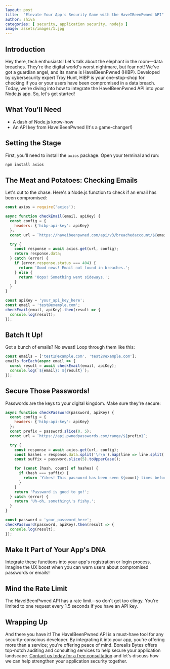 ```yaml
---
layout: post
title:  "Elevate Your App's Security Game with the HaveIBeenPwned API"
author: shiva
categories: [ security, application security, nodejs ]
image: assets/images/1.jpg
---
```


## Introduction

Hey there, tech enthusiasts! Let's talk about the elephant in the room—data breaches. They're the digital world's worst nightmare, but fear not! We've got a guardian angel, and its name is HaveIBeenPwned (HIBP). Developed by cybersecurity expert Troy Hunt, HIBP is your one-stop-shop for checking if you or your users have been compromised in a data breach. Today, we're diving into how to integrate the HaveIBeenPwned API into your Node.js app. So, let's get started!

## What You'll Need

- A dash of Node.js know-how
- An API key from HaveIBeenPwned (It's a game-changer!)

## Setting the Stage

First, you'll need to install the `axios` package. Open your terminal and run:

```bash
npm install axios
```

## The Meat and Potatoes: Checking Emails

Let's cut to the chase. Here's a Node.js function to check if an email has been compromised:

```javascript
const axios = require('axios');

async function checkEmail(email, apiKey) {
  const config = {
    headers: {'hibp-api-key': apiKey}
  };
  const url = `https://haveibeenpwned.com/api/v3/breachedaccount/${email}`;

  try {
    const response = await axios.get(url, config);
    return response.data;
  } catch (error) {
    if (error.response.status === 404) {
      return 'Good news! Email not found in breaches.';
    } else {
      return 'Oops! Something went sideways.';
    }
  }
}

const apiKey = 'your_api_key_here';
const email = 'test@example.com';
checkEmail(email, apiKey).then(result => {
  console.log(result);
});
```

## Batch It Up!

Got a bunch of emails? No sweat! Loop through them like this:

```javascript
const emails = ['test1@example.com', 'test2@example.com'];
emails.forEach(async email => {
  const result = await checkEmail(email, apiKey);
  console.log(`${email}: ${result}`);
});
```

## Secure Those Passwords!

Passwords are the keys to your digital kingdom. Make sure they're secure:

```javascript
async function checkPassword(password, apiKey) {
  const config = {
    headers: {'hibp-api-key': apiKey}
  };
  const prefix = password.slice(0, 5);
  const url = `https://api.pwnedpasswords.com/range/${prefix}`;

  try {
    const response = await axios.get(url, config);
    const hashes = response.data.split('\r\n').map(line => line.split(':'));
    const suffix = password.slice(5).toUpperCase();

    for (const [hash, count] of hashes) {
      if (hash === suffix) {
        return `Yikes! This password has been seen ${count} times before.`;
      }
    }
    return 'Password is good to go!';
  } catch (error) {
    return 'Uh-oh, something\'s fishy.';
  }
}

const password = 'your_password_here';
checkPassword(password, apiKey).then(result => {
  console.log(result);
});
```

## Make It Part of Your App's DNA

Integrate these functions into your app's registration or login process. Imagine the UX boost when you can warn users about compromised passwords or emails!

## Mind the Rate Limit

The HaveIBeenPwned API has a rate limit—so don't get too clingy. You're limited to one request every 1.5 seconds if you have an API key.

## Wrapping Up

And there you have it! The HaveIBeenPwned API is a must-have tool for any security-conscious developer. By integrating it into your app, you're offering more than a service; you're offering peace of mind. Borealis Bytes offers top-notch auditing and consulting services to help secure your application landscape. [Contact us today for a free consultation](https://calendly.com/borealisbytes/30min) and let's discuss how we can help strengthen your application security together.
